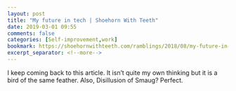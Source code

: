 ```yaml
---
layout: post
title: "My future in tech | Shoehorn With Teeth"
date: 2019-03-01 09:55
comments: false
categories: [Self-improvement,work]
bookmark: https://shoehornwithteeth.com/ramblings/2018/08/my-future-in-tech/
excerpt_separator: <!--more-->
---
```

I keep coming back to this article. It isn’t quite my own thinking but it is a bird of the same feather.
Also, Disillusion of Smaug? Perfect.<!--more-->
